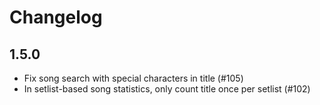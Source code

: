 Changelog
=========

1.5.0
-----

* Fix song search with special characters in title (#105)
* In setlist-based song statistics, only count title once per setlist (#102)

